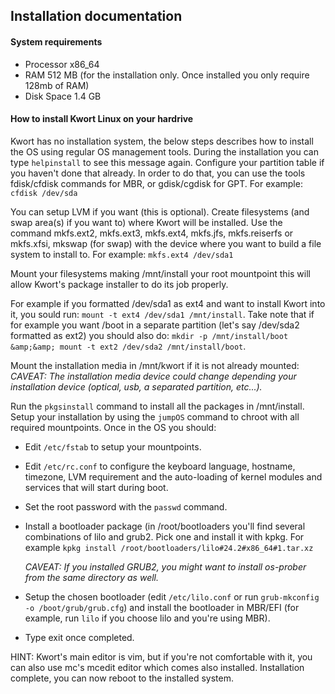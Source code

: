 ## Installation documentation

#### System requirements

* Processor x86\_64
* RAM 512 MB (for the installation only. Once installed you only require 128mb of RAM)
* Disk Space 1.4 GB

#### How to install Kwort Linux on your hardrive

Kwort has no installation system, the below steps describes how to install the OS using regular OS management tools. During the installation you can type `helpinstall` to see this message again.
Configure your partition table if you haven't done that already. In order to do that, you can use the tools fdisk/cfdisk commands for MBR, or gdisk/cgdisk for GPT. For example: `cfdisk /dev/sda`

You can setup LVM if you want (this is optional).
Create filesystems (and swap area(s) if you want to) where Kwort will be installed. Use the command mkfs.ext2, mkfs.ext3, mkfs.ext4, mkfs.jfs, mkfs.reiserfs or mkfs.xfsi, mkswap (for swap) with the device where you want to build a file system to install to. For example: `mkfs.ext4 /dev/sda1`

Mount your filesystems making /mnt/install your root mountpoint this will allow Kwort's package installer to do its job properly.

For example if you formatted /dev/sda1 as ext4 and want to install Kwort into it, you sould run:
`mount -t ext4 /dev/sda1 /mnt/install`. Take note that if for example you want /boot in a separate partition (let's say /dev/sda2 formatted as ext2) you should also do: `mkdir -p /mnt/install/boot &amp;&amp; mount -t ext2 /dev/sda2 /mnt/install/boot`.

Mount the installation media in /mnt/kwort if it is not already mounted:
 *CAVEAT: The installation media device could change depending your installation device (optical, usb, a separated partition, etc...).*

Run the `pkgsinstall` command to install all the packages in /mnt/install.
Setup your installation by using the `jumpOS` command to chroot with all required mountpoints. Once in the OS you should:

* Edit `/etc/fstab` to setup your mountpoints.
* Edit `/etc/rc.conf` to configure the keyboard language, hostname, timezone, LVM requirement and the auto-loading of kernel modules and services that will start during boot.
* Set the root password with the `passwd` command.
* Install a bootloader package (in /root/bootloaders you'll find several combinations of lilo and grub2. Pick one and install it with kpkg. For example `kpkg install /root/bootloaders/lilo#24.2#x86_64#1.tar.xz`

   *CAVEAT: If you installed GRUB2, you might want to install os-prober from the same directory as well.*

* Setup the chosen bootloader (edit `/etc/lilo.conf` or run `grub-mkconfig -o /boot/grub/grub.cfg`) and install the bootloader in MBR/EFI (for example, run `lilo` if you choose lilo and you're using MBR).
* Type exit once completed.

HINT: Kwort's main editor is vim, but if you're not comfortable with it, you can also use mc's mcedit editor which comes also installed.
Installation complete, you can now reboot to the installed system.

